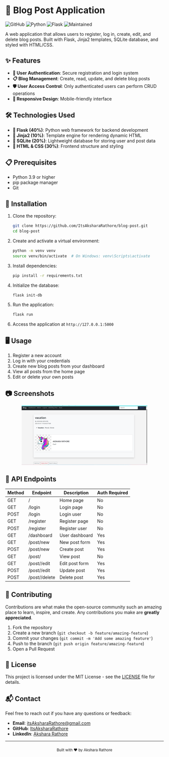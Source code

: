 # 📝 Blog Post Application

![GitHub](https://img.shields.io/github/license/ItsAksharaRathore/blog-post)
![Python](https://img.shields.io/badge/python-3.9+-blue.svg)
![Flask](https://img.shields.io/badge/flask-2.0+-green.svg)
![Maintained](https://img.shields.io/badge/Maintained%3F-yes-green.svg)

A web application that allows users to register, log in, create, edit, and delete blog posts. Built with Flask, Jinja2 templates, SQLite database, and styled with HTML/CSS.

## ✨ Features

- **🔐 User Authentication**: Secure registration and login system
- **📋 Blog Management**: Create, read, update, and delete blog posts
- **🛡️ User Access Control**: Only authenticated users can perform CRUD operations
- **📱 Responsive Design**: Mobile-friendly interface

## 🛠️ Technologies Used

- **🐍 Flask (40%)**: Python web framework for backend development
- **🧩 Jinja2 (10%)**: Template engine for rendering dynamic HTML
- **💾 SQLite (20%)**: Lightweight database for storing user and post data
- **🎨 HTML & CSS (30%)**: Frontend structure and styling

## 📋 Prerequisites

- Python 3.9 or higher
- pip package manager
- Git

## 🚀 Installation

1. Clone the repository:
   ```bash
   git clone https://github.com/ItsAksharaRathore/blog-post.git
   cd blog-post
   ```

2. Create and activate a virtual environment:
   ```bash
   python -m venv venv
   source venv/bin/activate  # On Windows: venv\Scripts\activate
   ```

3. Install dependencies:
   ```bash
   pip install -r requirements.txt
   ```

4. Initialize the database:
   ```bash
   flask init-db
   ```

5. Run the application:
   ```bash
   flask run
   ```

6. Access the application at `http://127.0.0.1:5000`

## 🖥️ Usage

1. Register a new account
2. Log in with your credentials
3. Create new blog posts from your dashboard
4. View all posts from the home page
5. Edit or delete your own posts

## 📷 Screenshots

<div align="center">
  <img src="image.png" alt="Home Page" width="400"/>
  
</div>

## 🔄 API Endpoints

| Method | Endpoint | Description | Auth Required |
|--------|----------|-------------|--------------|
| GET    | /        | Home page   | No           |
| GET    | /login   | Login page  | No           |
| POST   | /login   | Login user  | No           |
| GET    | /register| Register page | No         |
| POST   | /register| Register user | No         |
| GET    | /dashboard | User dashboard | Yes     |
| GET    | /post/new | New post form | Yes       |
| POST   | /post/new | Create post | Yes         |
| GET    | /post/<id> | View post | No           |
| GET    | /post/<id>/edit | Edit post form | Yes |
| POST   | /post/<id>/edit | Update post | Yes   |
| POST   | /post/<id>/delete | Delete post | Yes |

## 🤝 Contributing

Contributions are what make the open-source community such an amazing place to learn, inspire, and create. Any contributions you make are **greatly appreciated**.

1. Fork the repository
2. Create a new branch (`git checkout -b feature/amazing-feature`)
3. Commit your changes (`git commit -m 'Add some amazing feature'`)
4. Push to the branch (`git push origin feature/amazing-feature`)
5. Open a Pull Request

## 📜 License

This project is licensed under the MIT License - see the [LICENSE](LICENSE) file for details.

## 📬 Contact

Feel free to reach out if you have any questions or feedback:

- **Email**: itsAksharaRathore@gmail.com
- **GitHub**: [ItsAksharaRathore](https://github.com/ItsAksharaRathore)
- **LinkedIn**: [Akshara Rathore](https://www.linkedin.com/in/itsAksharaRathore)

---

<div align="center">
  <sub>Built with ❤️ by Akshara Rathore</sub>
</div>